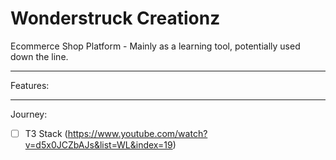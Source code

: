 # Wonderstruck Creationz

Ecommerce Shop Platform - Mainly as a learning tool, potentially used down the line.

---

Features:

---

Journey:

- [ ] T3 Stack (https://www.youtube.com/watch?v=d5x0JCZbAJs&list=WL&index=19)
